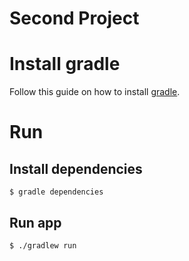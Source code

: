 # Second Project

# Install gradle

Follow this guide on how to install [gradle](https://linuxize.com/post/how-to-install-gradle-on-ubuntu-18-04/).

# Run

## Install dependencies

    $ gradle dependencies

## Run app

    $ ./gradlew run 